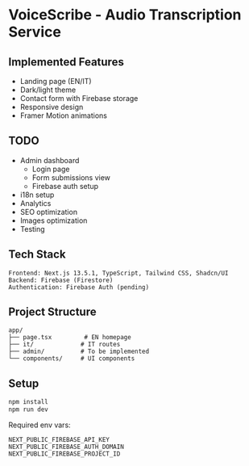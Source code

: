 # VoiceScribe - Audio Transcription Service

## Implemented Features
- Landing page (EN/IT)
- Dark/light theme
- Contact form with Firebase storage
- Responsive design
- Framer Motion animations

## TODO
- Admin dashboard
  - Login page
  - Form submissions view
  - Firebase auth setup
- i18n setup
- Analytics
- SEO optimization
- Images optimization
- Testing

## Tech Stack
```
Frontend: Next.js 13.5.1, TypeScript, Tailwind CSS, Shadcn/UI
Backend: Firebase (Firestore)
Authentication: Firebase Auth (pending)
```

## Project Structure
```
app/
├── page.tsx         # EN homepage
├── it/             # IT routes
├── admin/          # To be implemented
└── components/     # UI components
```

## Setup
```bash
npm install
npm run dev
```

Required env vars:
```
NEXT_PUBLIC_FIREBASE_API_KEY
NEXT_PUBLIC_FIREBASE_AUTH_DOMAIN
NEXT_PUBLIC_FIREBASE_PROJECT_ID
```
